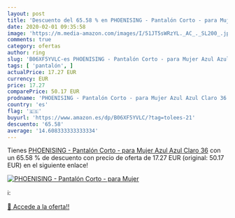 ```yaml
---
layout: post
title: 'Descuento del 65.58 % en PHOENISING - Pantalón Corto - para Mujer'
date: 2020-02-01 09:35:58
image: 'https://m.media-amazon.com/images/I/51JT5sWRzYL._AC_._SL200_.jpg'
comments: true
category: ofertas
author: ring
slug: 'B06XF5YVLC-es PHOENISING - Pantalón Corto - para Mujer Azul Azul Claro 36'
tags: [ 'pantalón', ]
actualPrice: 17.27 EUR
currency: EUR
price: 17.27
comparePrice: 50.17 EUR
prodname: 'PHOENISING - Pantalón Corto - para Mujer Azul Azul Claro 36'
country: 'es'
flag: '🇪🇸'
buyurl: 'https://www.amazon.es/dp/B06XF5YVLC/?tag=tolees-21'
descuento: '65.58'
average: '14.608333333333334'
---
```


Tienes [PHOENISING - Pantalón Corto - para Mujer Azul Azul Claro 36](https://www.amazon.es/dp/B06XF5YVLC/?tag=tolees-21) con un 65.58 % de descuento con precio de oferta de 17.27 EUR (original: 50.17 EUR) en el siguiente enlace!

[![PHOENISING - Pantalón Corto - para Mujer](https://m.media-amazon.com/images/I/51JT5sWRzYL._AC_._SL200_.jpg)](https://www.amazon.es/dp/B06XF5YVLC/?tag=tolees-21)

ℹ️:


[🛒 Accede a la oferta!!](https://www.amazon.es/dp/B06XF5YVLC/?tag=tolees-21)
